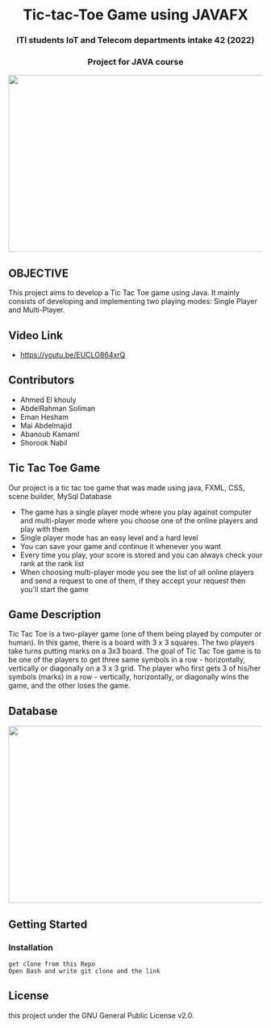 <h1 align="center">Tic-tac-Toe Game using JAVAFX</h1>   
<h3 align="center">ITI students IoT and Telecom departments intake 42 (2022)</h3>  
<h3 align="center">Project for JAVA course</h3> 

<p align="center">
  <img width="550" height="350" src="https://github.com/Tic-Tac-Toe-JAVA-Game/TicTacToeServer/src/ServerHandler/images/2.PNG">
</p>


## OBJECTIVE
This project aims to develop a Tic Tac Toe game using Java. It mainly consists of developing and implementing two playing modes: Single Player and Multi-Player.


## Video Link 
- https://youtu.be/EUCLO864xrQ 

## Contributors
- Ahmed El khouly
- AbdelRahman Soliman
- Eman Hesham
- Mai Abdelmajid
- Abanoub Kamaml
- Shorook Nabil


## Tic Tac Toe Game
Our project is a tic tac toe game that was made using java, FXML, CSS, scene builder, MySql Database

- The game has a single player mode where you play against computer and multi-player mode where you choose one of the online players and play with them
- Single player mode has an easy level and a hard level
- You can save your game and continue it whenever you want
- Every time you play, your score is stored and you can always check your rank at the rank list
- When choosing multi-player mode you see the list of all online players and send a request to one of them, if they accept your request then you'll start the game


## Game Description

Tic Tac Toe is a two-player game (one of them being played by computer or human). In this game, there is a board with 3 x 3 squares.
The two players take turns putting marks on a 3x3 board. The goal of Tic Tac Toe game is to be one of the players to get three same symbols in a row - horizontally, vertically or diagonally on a 3 x 3 grid. The player who first gets 3 of his/her symbols (marks) in a row - vertically, horizontally, or diagonally wins the game, and the other loses the game.


## Database

<img width="550" height="350" src="https://fv9-4.failiem.lv/thumb_show.php?i=nrfeucg2t&view">

## Getting Started
### Installation

```
get clone from this Repo
Open Bash and write git clone and the link

```


## License
this project under the GNU General Public License v2.0.

